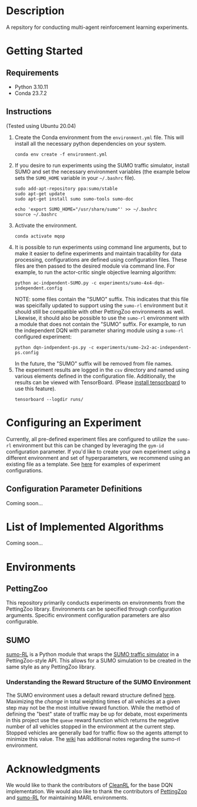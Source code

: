 # Description

A repsitory for conducting multi-agent reinforcement learning experiments. 

# Getting Started

## Requirements
- Python 3.10.11
- Conda 23.7.2
  
## Instructions
(Tested using Ubuntu 20.04)
 1. Create the Conda environment from the `environment.yml` file. This will install all the necessary python dependencies on your system.
    ```
    conda env create -f environment.yml
    ```
 2. If you desire to run experiments using the SUMO traffic simulator, install SUMO and set the necessary environment variables (the example below sets the `SUMO_HOME` variable in your `~/.bashrc` file).
    ```
    sudo add-apt-repository ppa:sumo/stable
    sudo apt-get update
    sudo apt-get install sumo sumo-tools sumo-doc

    echo 'export SUMO_HOME="/usr/share/sumo"' >> ~/.bashrc
    source ~/.bashrc
    ```
 3. Activate the environment.
    ```
    conda activate mqop
    ```
 4. It is possible to run experiments using command line arguments, but to make it easier to define experiments and maintain tracability for data processing, configurations are defined using configuration files. These files are then passed to the desired module via command line. For example, to run the actor-critic single objective learning algorithm:
    ```
    python ac-indpendent-SUMO.py -c experiments/sumo-4x4-dqn-independent.config
    ```
    NOTE: some files contain the "SUMO" suffix. This indicates that this file was speicifally updated to support using the `sumo-rl` environment but it should still be compatible with other PettingZoo environments as well. Likewise, it should also be possible to use the `sumo-rl` environment with a module that does not contain the "SUMO" suffix. For example, to run the independent DQN with parameter sharing module using a `sumo-rl` configured experiment:
     ```
    python dqn-indpendent-ps.py -c experiments/sumo-2x2-ac-independent-ps.config
    ```
     In the future, the "SUMO" suffix will be removed from file names.
 6. The experiment results are logged in the `csv` directory and named using various elements defined in the configuration file. Additionally, the results can be viewed with TensorBoard. (Please [install tensorboard](https://marketplace.visualstudio.com/items?itemName=ms-toolsai.tensorboard) to use this feature).
    ```
    tensorboard --logdir runs/
    ```

# Configuring an Experiment
Currently, all pre-defined experiment files are configured to utilize the `sumo-rl` environment but this can be changed by leveraging the `gym-id` configuration parameter.
If you'd like to create your own experiment using a different environment and set of hyperparameters, we recommend using an existing file as a template. See [here](https://github.com/HIRO-group/marl-experiments/tree/main/experiments) for examples of experiment configurations.

## Configuration Parameter Definitions
Coming soon...

# List of Implemented Algorithms
Coming soon...

# Environments

## PettingZoo

This repository primarily conducts experiments on environments from the PettingZoo library. Environments can be specified through configuration arguments. Specific environment configuration parameters are also configurable.

## SUMO

[sumo-RL](https://github.com/LucasAlegre/sumo-rl) is a Python module that wraps the [SUMO traffic simulator](https://www.eclipse.org/sumo/) in a PettingZoo-style API. This allows for a SUMO simulation to be created in the same style as any PettingZoo library. 

### Understanding the Reward Structure of the SUMO Environment

The SUMO environment uses a default reward structure defined [here](https://github.com/LucasAlegre/sumo-rl#rewards). Maximizing the *change* in total weighting times of all vehicles at a given step may not be the most intuitive reward function. While the method of defining the "best" state of traffic may be up for debate, most experiments in this project use the `queue` reward function which returns the negative number of all vehicles stopped in the environment at the current step. Stopped vehicles are generally bad for traffic flow so the agents attempt to minimize this value. The [wiki](https://github.com/HIRO-group/marl-experiments/wiki/SUMO-and-SUMO%E2%80%90RL-Notes) has additional notes regarding the sumo-rl environment.

# Acknowledgments

We would like to thank the contributors of [CleanRL](https://github.com/vwxyzjn/cleanrl) for the base DQN implementation. We would also like to thank the contributors of [PettingZoo](https://github.com/Farama-Foundation/PettingZoo) and [sumo-RL](https://github.com/LucasAlegre/sumo-rl) for maintaining MARL environments.
